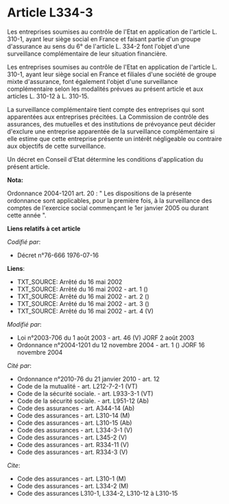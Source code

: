 # Article L334-3

Les entreprises soumises au contrôle de l'Etat en application de l'article L. 310-1, ayant leur siège social en France et
faisant partie d'un groupe d'assurance au sens du 6° de l'article L. 334-2 font l'objet d'une surveillance complémentaire de
leur situation financière.

Les entreprises soumises au contrôle de l'Etat en application de l'article L. 310-1, ayant leur siège social en France et
filiales d'une société de groupe mixte d'assurance, font également l'objet d'une surveillance complémentaire selon les
modalités prévues au présent article et aux articles L. 310-12 à L. 310-15.

La surveillance complémentaire tient compte des entreprises qui sont apparentées aux entreprises précitées. La Commission de
contrôle des assurances, des mutuelles et des institutions de prévoyance peut décider d'exclure une entreprise apparentée de
la surveillance complémentaire si elle estime que cette entreprise présente un intérêt négligeable ou contraire aux objectifs
de cette surveillance.

Un décret en Conseil d'Etat détermine les conditions d'application du présent article.

**Nota:**

Ordonnance 2004-1201 art. 20 : " Les dispositions de la présente ordonnance sont applicables, pour la première fois, à la
surveillance des comptes de l'exercice social commençant le 1er janvier 2005 ou durant cette année ".

**Liens relatifs à cet article**

_Codifié par_:

  - Décret n°76-666 1976-07-16

**Liens**:

  - TXT_SOURCE: Arrêté du 16 mai 2002
  - TXT_SOURCE: Arrêté du 16 mai 2002 - art. 1 ()
  - TXT_SOURCE: Arrêté du 16 mai 2002 - art. 2 ()
  - TXT_SOURCE: Arrêté du 16 mai 2002 - art. 3 ()
  - TXT_SOURCE: Arrêté du 16 mai 2002 - art. 4 (V)

_Modifié par_:

  - Loi n°2003-706 du 1 août 2003 - art. 46 (V) JORF 2 août 2003
  - Ordonnance n°2004-1201 du 12 novembre 2004 - art. 1 () JORF 16 novembre 2004

_Cité par_:

  - Ordonnance n°2010-76 du 21 janvier 2010 - art. 12
  - Code de la mutualité - art. L212-7-2-1 (VT)
  - Code de la sécurité sociale. - art. L933-3-1 (VT)
  - Code de la sécurité sociale. - art. L951-12 (Ab)
  - Code des assurances - art. A344-14 (Ab)
  - Code des assurances - art. L310-14 (M)
  - Code des assurances - art. L310-15 (Ab)
  - Code des assurances - art. L334-3-1 (V)
  - Code des assurances - art. L345-2 (V)
  - Code des assurances - art. R334-11 (V)
  - Code des assurances - art. R334-3 (V)

_Cite_:

  - Code des assurances - art. L310-1 (M)
  - Code des assurances - art. L334-2 (M)
  - Code des assurances L310-1, L334-2, L310-12 à L310-15
